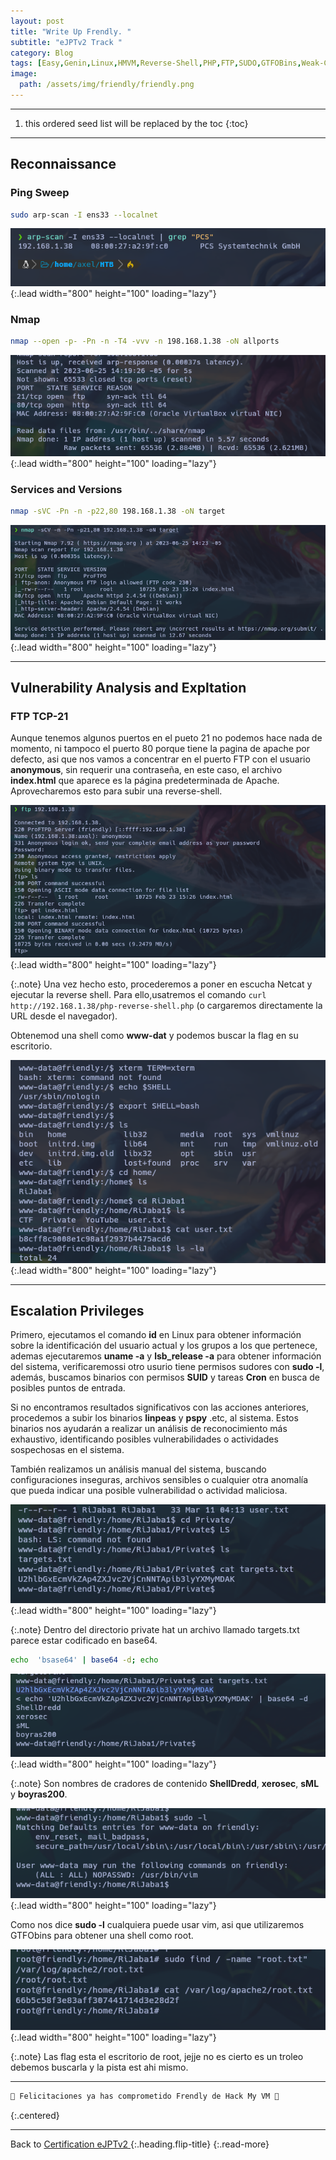 ```yaml
---
layout: post
title: "Write Up Frendly. "
subtitle: "eJPTv2 Track "
category: Blog
tags: [Easy,Genin,Linux,HMVM,Reverse-Shell,PHP,FTP,SUDO,GTFOBins,Weak-Credentials,Default-Credentials,Misconfiguration,Reconnaissance,Protocols,eJPTv2]
image:
  path: /assets/img/friendly/friendly.png
---
```


***

<!--more-->

1. this ordered seed list will be replaced by the toc
{:toc}

***

## Reconnaissance


### Ping Sweep


```bash
sudo arp-scan -I ens33 --localnet
```

![list](/assets/img/friendly/1.png){:.lead width="800" height="100" loading="lazy"}


### Nmap


```bash
nmap --open -p- -Pn -n -T4 -vvv -n 198.168.1.38 -oN allports
```


![list](/assets/img/friendly/2.png){:.lead width="800" height="100" loading="lazy"}



### Services and Versions

```bash
nmap -sVC -Pn -n -p22,80 198.168.1.38 -oN target
```

![list](/assets/img/friendly/2.1.png){:.lead width="800" height="100" loading="lazy"}


***

## Vulnerability Analysis and Expltation


### FTP TCP-21

Aunque tenemos algunos puertos en el pueto 21 no podemos hace nada de momento, ni tampoco el puerto 80 porque tiene la pagina de apache por defecto, asi que nos vamos a concentrar en el puerto FTP con el usuario **anonymous**, sin requerir una contraseña, en este caso, el archivo **index.html** que aparece es la página predeterminada de Apache. Aprovecharemos esto para subir una reverse-shell.


![list](/assets/img/friendly/4.png){:.lead width="800" height="100" loading="lazy"}


{:.note}
Una vez hecho esto, procederemos a poner en escucha Netcat y ejecutar la reverse shell. Para ello,usatremos el comando `curl http://192.168.1.38/php-reverse-shell.php` (o cargaremos directamente la URL desde el navegador).


Obtenemod una shell como **www-dat** y podemos buscar la flag en su escritorio.


![list](/assets/img/friendly/5.png){:.lead width="800" height="100" loading="lazy"}



***

## Escalation Privileges


Primero, ejecutamos el comando **id** en Linux para obtener información sobre la identificación del usuario actual y los grupos a los que pertenece, ademas ejecutaremos **uname -a** y **lsb_release -a** para obtener información del sistema, verificaremossi otro usurio tiene permisos sudores con **sudo -l**, además, buscamos binarios con permisos **SUID** y tareas **Cron** en busca de posibles puntos de entrada. 


Si no encontramos resultados significativos con las acciones anteriores, procedemos a subir los binarios **linpeas** y **pspy** .etc, al sistema. Estos binarios nos ayudarán a realizar un análisis de reconocimiento más exhaustivo, identificando posibles vulnerabilidades o actividades sospechosas en el sistema.


También realizamos un análisis manual del sistema, buscando configuraciones inseguras, archivos sensibles o cualquier otra anomalía que pueda indicar una posible vulnerabilidad o actividad maliciosa.


![list](/assets/img/friendly/6.png){:.lead width="800" height="100" loading="lazy"}


{:.note}
Dentro del directorio private hat un archivo llamado targets.txt parece estar codificado en base64.



```bash
echo  'bsase64' | base64 -d; echo
```

![list](/assets/img/friendly/7.png){:.lead width="800" height="100" loading="lazy"}


{:.note}
Son nombres de cradores de contenido **ShellDredd**, **xerosec**, **sML** y **boyras200**.


![list](/assets/img/friendly/8.png){:.lead width="800" height="100" loading="lazy"}



Como nos dice **sudo -l** cualquiera puede usar vim, asi que utilizaremos GTFObins para obtener una shell como root.


[GTOFBins]: https://gtfobins.github.io/gtfobins/vim/#sud


![list](/assets/img/friendly/9.png){:.lead width="800" height="100" loading="lazy"}



{:.note}
Las flag esta el escritorio de root, jejje no es cierto es un troleo debemos buscarla y la pista est ahi mismo.


***

```bash
🎉 Felicitaciones ya has comprometido Frendly de Hack My VM 🎉
```
{:.centered}

***

Back to [Certification eJPTv2 ](2023-06-02-Road-to-eJPTv2.md){:.heading.flip-title}
{:.read-more}
